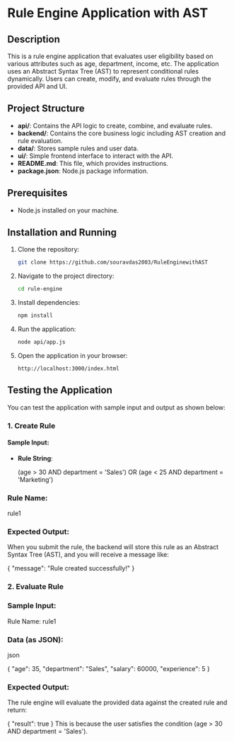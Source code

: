 # Rule Engine Application with AST

## Description

This is a rule engine application that evaluates user eligibility based on various attributes such as age, department, income, etc. The application uses an Abstract Syntax Tree (AST) to represent conditional rules dynamically. Users can create, modify, and evaluate rules through the provided API and UI.

## Project Structure

- **api/**: Contains the API logic to create, combine, and evaluate rules.
- **backend/**: Contains the core business logic including AST creation and rule evaluation.
- **data/**: Stores sample rules and user data.
- **ui/**: Simple frontend interface to interact with the API.
- **README.md**: This file, which provides instructions.
- **package.json**: Node.js package information.

## Prerequisites

- Node.js installed on your machine.

## Installation and Running

1. Clone the repository:
    ```bash
    git clone https://github.com/souravdas2003/RuleEnginewithAST
    ```
    
2. Navigate to the project directory:
    ```bash
    cd rule-engine
    ```

3. Install dependencies:
    ```bash
    npm install
    ```

4. Run the application:
    ```bash
    node api/app.js
    ```

5. Open the application in your browser:
    ```
    http://localhost:3000/index.html
    ```

## Testing the Application

You can test the application with sample input and output as shown below:

### 1. **Create Rule**

#### Sample Input:

- **Rule String**: 
  
  (age > 30 AND department = 'Sales') OR (age < 25 AND department = 'Marketing')
### Rule Name:
rule1
### Expected Output:
When you submit the rule, the backend will store this rule as an Abstract Syntax Tree (AST), and you will receive a message like:

{
  "message": "Rule created successfully!"
}

### 2. Evaluate Rule

### Sample Input:
Rule Name:
rule1

### Data (as JSON):

json

{
  "age": 35,
  "department": "Sales",
  "salary": 60000,
  "experience": 5
}
### Expected Output:
The rule engine will evaluate the provided data against the created rule and return:

{
  "result": true
}
This is because the user satisfies the condition (age > 30 AND department = 'Sales').
